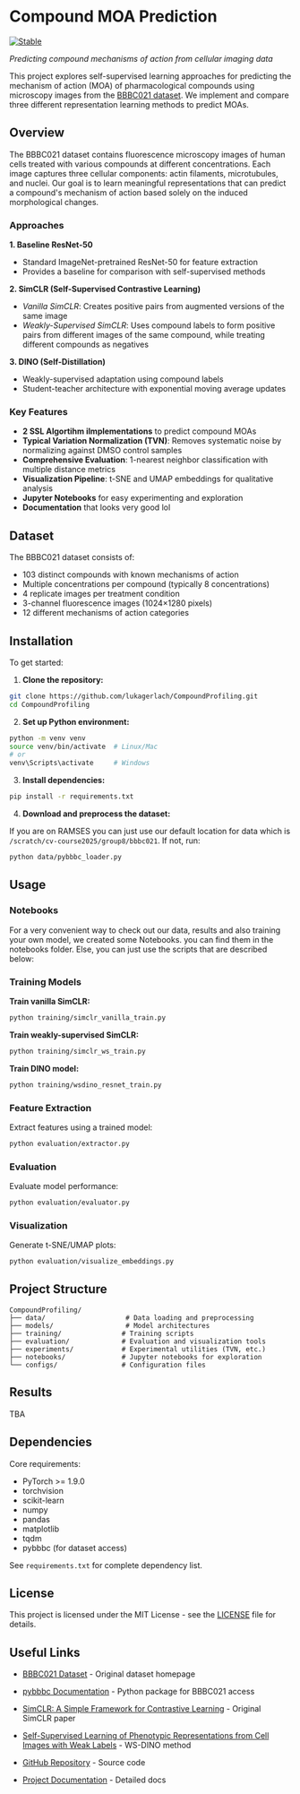 # Compound MOA Prediction

[![Stable](https://img.shields.io/badge/docs-stable-blue.svg)](https://lukagerlach.github.io/CompoundProfiling/)

*Predicting compound mechanisms of action from cellular imaging data*

This project explores self-supervised learning approaches for predicting the mechanism of action (MOA) of pharmacological compounds using microscopy images from the [BBBC021 dataset](https://bbbc.broadinstitute.org/BBBC021). We implement and compare three different representation learning methods to predict MOAs.

## Overview

The BBBC021 dataset contains fluorescence microscopy images of human cells treated with various compounds at different concentrations. Each image captures three cellular components: actin filaments, microtubules, and nuclei. Our goal is to learn meaningful representations that can predict a compound's mechanism of action based solely on the induced morphological changes.

### Approaches

**1. Baseline ResNet-50**
- Standard ImageNet-pretrained ResNet-50 for feature extraction
- Provides a baseline for comparison with self-supervised methods

**2. SimCLR (Self-Supervised Contrastive Learning)**
- *Vanilla SimCLR*: Creates positive pairs from augmented versions of the same image
- *Weakly-Supervised SimCLR*: Uses compound labels to form positive pairs from different images of the same compound, while treating different compounds as negatives

**3. DINO (Self-Distillation)**
- Weakly-supervised adaptation using compound labels
- Student-teacher architecture with exponential moving average updates

### Key Features
- **2 SSL Algortihm iImplementations** to predict compound MOAs
- **Typical Variation Normalization (TVN)**: Removes systematic noise by normalizing against DMSO control samples
- **Comprehensive Evaluation**: 1-nearest neighbor classification with multiple distance metrics
- **Visualization Pipeline**: t-SNE and UMAP embeddings for qualitative analysis
- **Jupyter Notebooks** for easy experimenting and exploration
- **Documentation** that looks very good lol

## Dataset

The BBBC021 dataset consists of:
- 103 distinct compounds with known mechanisms of action
- Multiple concentrations per compound (typically 8 concentrations)
- 4 replicate images per treatment condition
- 3-channel fluorescence images (1024×1280 pixels)
- 12 different mechanisms of action categories

## Installation
To get started:

1. **Clone the repository:**
```bash
git clone https://github.com/lukagerlach/CompoundProfiling.git
cd CompoundProfiling
```

2. **Set up Python environment:**
```bash
python -m venv venv
source venv/bin/activate  # Linux/Mac
# or
venv\Scripts\activate     # Windows
```

3. **Install dependencies:**
```bash
pip install -r requirements.txt
```

4. **Download and preprocess the dataset:**

If you are on RAMSES you can just use our default location for data which is `/scratch/cv-course2025/group8/bbbc021`. If not, run:
```bash
python data/pybbbc_loader.py
```

## Usage

### Notebooks

For a very convenient way to check out our data, results and also training your own model, we created some Notebooks. you can find them in the notebooks folder. Else, you can just use the scripts that are described below:

### Training Models

**Train vanilla SimCLR:**
```bash
python training/simclr_vanilla_train.py
```

**Train weakly-supervised SimCLR:**
```bash
python training/simclr_ws_train.py
```

**Train DINO model:**
```bash
python training/wsdino_resnet_train.py
```

### Feature Extraction

Extract features using a trained model:
```bash
python evaluation/extractor.py
```

### Evaluation

Evaluate model performance:
```bash
python evaluation/evaluator.py
```

### Visualization

Generate t-SNE/UMAP plots:
```bash
python evaluation/visualize_embeddings.py
```

## Project Structure

```
CompoundProfiling/
├── data/                    # Data loading and preprocessing
├── models/                  # Model architectures
├── training/               # Training scripts
├── evaluation/             # Evaluation and visualization tools
├── experiments/            # Experimental utilities (TVN, etc.)
├── notebooks/              # Jupyter notebooks for exploration
└── configs/                # Configuration files
```

## Results

TBA

## Dependencies

Core requirements:
- PyTorch >= 1.9.0
- torchvision
- scikit-learn
- numpy
- pandas
- matplotlib
- tqdm
- pybbbc (for dataset access)

See `requirements.txt` for complete dependency list.

## License

This project is licensed under the MIT License - see the [LICENSE](LICENSE) file for details.

## Useful Links

- [BBBC021 Dataset](https://bbbc.broadinstitute.org/BBBC021) - Original dataset homepage
- [pybbbc Documentation](https://pypi.org/project/pybbbc/) - Python package for BBBC021 access

- [SimCLR: A Simple Framework for Contrastive Learning](https://arxiv.org/abs/2002.05709) - Original SimCLR paper
- [Self-Supervised Learning of Phenotypic Representations from Cell Images with Weak Labels](https://arxiv.org/abs/2209.07819) - WS-DINO method
- [GitHub Repository](https://github.com/lukagerlach/CompoundProfiling) - Source code
- [Project Documentation](https://lukagerlach.github.io/CompoundProfiling/) - Detailed docs